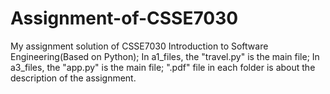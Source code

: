 # Assignment-of-CSSE7030
My assignment solution of CSSE7030 Introduction to Software Engineering(Based on Python);
In a1_files, the "travel.py" is the main file;
In a3_files, the "app.py" is the main file;
".pdf" file in each folder is about the description of the assignment.
